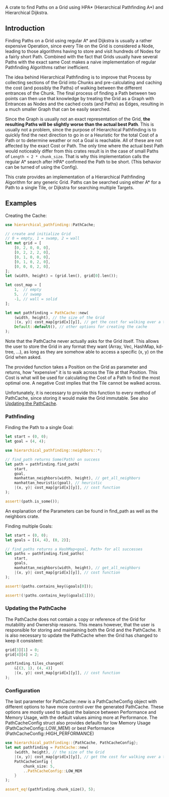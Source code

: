 
A crate to find Paths on a Grid using HPA* (Hierarchical Pathfinding A*) and Hierarchical Dijkstra.

## Introduction
Finding Paths on a Grid using regular A* and Dijkstra is usually a rather expensive Operation,
since every Tile on the Grid is considered a Node, leading to those algorithms having to
store and visit hundreds of Nodes for a fairly short Path. Combined with the fact that Grids
usually have several Paths with the exact same Cost makes a naive implementation of regular
Pathfinding Algorithms rather inefficient.

The idea behind Hierarchical Pathfinding is to improve that Process by collecting sections of
the Grid into Chunks and pre-calculating and caching the cost (and possibly the Paths) of
walking between the different entrances of the Chunk. The final process of finding a Path
between two points can then use that knowledge by treating the Grid as a Graph with Entrances
as Nodes and the cached costs (and Paths) as Edges, resulting in a much smaller Graph that
can be easily searched.

Since the Graph is usually not an exact representation of the Grid, **the resulting Paths will
be slightly worse than the actual best Path**. This is usually not a problem, since the
purpose of Hierarchical Pathfinding is to quickly find the next direction to go in or a
Heuristic for the total Cost of a Path or to determine weather or not a Goal is reachable.
All of these are not affected by the exact Cost or Path. The only time where the actual best
Path would noticeably differ from this crates result is in the case of small Paths of
```Length < 2 * chunk_size```. That is why this implementation calls the regular A* search
after HPA* confirmed the Path to be short. (This behavior can be turned of using the Config).

This crate provides an implementation of a Hierarchical Pathfinding Algorithm for any generic Grid.
Paths can be searched using either A* for a Path to a single Tile, or Dijkstra for searching multiple Targets.

## Examples
Creating the Cache:
```rust
use hierarchical_pathfinding::PathCache;

// create and initialize Grid
// 0 = empty, 1 = swamp, 2 = wall
let mut grid = [
    [0, 2, 0, 0, 0],
    [0, 2, 2, 2, 0],
    [0, 1, 0, 0, 0],
    [0, 1, 0, 2, 0],
    [0, 0, 0, 2, 0],
];
let (width, height) = (grid.len(), grid[0].len());

let cost_map = [
    1,  // empty
    5,  // swamp
    -1, // wall = solid
];

let mut pathfinding = PathCache::new(
    (width, height), // the size of the Grid
    |(x, y)| cost_map[grid[x][y]], // get the cost for walking over a tile
    Default::default(), // other options for creating the cache
);
```
Note that the PathCache never actually asks for the Grid itself. This allows the user to
store the Grid in any format they want (Array, Vec, HashMap, kd-tree, ...),
as long as they are somehow able to access a specific (x, y) on the Grid when asked.

The provided function takes a Position on the Grid as parameter and returns, how "expensive"
it is to walk across the Tile at that Position. This Cost is what will be used for calculating
the Cost of a Path to find the most optimal one. A negative Cost implies that the Tile cannot
be walked across.

Unfortunately, it is necessary to provide this function to every method of PathCache, since
storing it would make the Grid immutable. See also [Updating the PathCache](#updating-the-pathcache).

### Pathfinding
Finding the Path to a single Goal:
```rust
let start = (0, 0);
let goal = (4, 4);

use hierarchical_pathfinding::neighbors::*;

// find_path returns Some(Path) on success
let path = pathfinding.find_path(
    start,
    goal,
    manhattan_neighbors(width, height), // get_all_neighbors
    manhattan_heuristic(goal), // heuristic
    |(x, y)| cost_map[grid[x][y]], // cost function
);

assert!(path.is_some());
```
An explanation of the Parameters can be found in find_path
as well as the neighbors crate.

Finding multiple Goals:
```rust
let start = (0, 0);
let goals = [(4, 4), (0, 2)];

// find_paths returns a HashMap<goal, Path> for all successes
let paths = pathfinding.find_paths(
    start,
    goals,
    manhattan_neighbors(width, height), // get_all_neighbors
    |(x, y)| cost_map[grid[x][y]], // cost function
);

assert!(paths.contains_key(&goals[0]));

assert!(!paths.contains_key(&goals[1]));
```

### Updating the PathCache
The PathCache does not contain a copy or reference of the Grid for mutability and Ownership reasons.
This means however, that the user is responsible for storing and maintaining both the Grid and the PathCache.
It is also necessary to update the PathCache when the Grid has changed to keep it consistent:
```rust
grid[3][1] = 0;
grid[4][4] = 2;

pathfinding.tiles_changed(
    &[(3, 1), (4, 4)]
    |(x, y)| cost_map[grid[x][y]], // cost function
);
```

### Configuration
The last parameter for PathCache::new is a PathCacheConfig object with different options to have more control over the generated PathCache.
These options are mostly used to adjust the balance between Performance and Memory Usage, with the default values aiming more at Performance.
The PathCacheConfig struct also provides defaults for low Memory Usage (PathCacheConfig::LOW_MEM)
or best Performance (PathCacheConfig::HIGH_PERFORMANCE)
```rust
use hierarchical_pathfinding::{PathCache, PathCacheConfig};
let mut pathfinding = PathCache::new(
    (width, height), // the size of the Grid
    |(x, y)| cost_map[grid[x][y]], // get the cost for walking over a tile
    PathCacheConfig {
        chunk_size: 5,
        ..PathCacheConfig::LOW_MEM
    }
);

assert_eq!(pathfinding.chunk_size(), 5);
```
